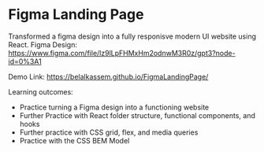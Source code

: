 # Figma Landing Page
Transformed a figma design into a fully responisve modern UI website using React.
Figma Design:
https://www.figma.com/file/lz9lLpFHMxHm2odnwM3R0z/gpt3?node-id=0%3A1

Demo Link: 
https://belalkassem.github.io/FigmaLandingPage/ 

Learning outcomes:
- Practice turning a Figma design into a functioning website
- Further Practice with React folder structure, functional components, and hooks
- Further practice with CSS grid, flex, and media queries
- Practice with the CSS BEM Model

